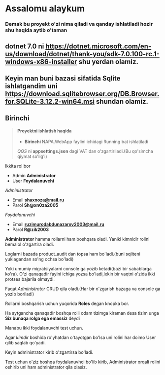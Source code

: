 # Assalomu alaykum

### Demak bu proyekt o'zi nima qiladi va qanday ishlatiladi hozir shu haqida aytib o'taman

## dotnet 7.0 ni https://dotnet.microsoft.com/en-us/download/dotnet/thank-you/sdk-7.0.100-rc.1-windows-x86-installer shu yerdan olamiz.

## Keyin man buni bazasi sifatida Sqlite ishlatgandim uni https://download.sqlitebrowser.org/DB.Browser.for.SQLite-3.12.2-win64.msi shundan olamiz.
## Birinchi

> #### Proyektni ishlatish haqida
>
> - **Birinchi** NAPA.WebApp faylini ichidagi Running.bat ishlatiladi
>
>  *QQS* ni  **appsettings.json** dagi VAT dan o'zgartiriladi.(Bu qo'simcha qiymat so'lig'i)

Ikkita rol bor
- Admin **Administrator**
- User **Foydalanuvchi**

*Administrator*
- Email **shaxnoza@mail.ru**
- Parol **Sh@xn0za2005**

*Foydalanuvchi*
- Email **ruzimurodabdunazarov2003@mail.ru**
- Parol **R@zik2003**

**Administrator** hamma rollarni ham boshqara oladi.
Yaniki kimnidir rolini bemalol o'zgartira oladi.

Loglarni bazada product_audit dan topsa ham bo'ladi.(buni sqliteni yuklagandan so'ng ochsa bo'ladi)

Yoki umumiy migratsiyalarni console ga yozib ketadi(bazi bir sabablarga ko'ra).
O'zi qanaqadir faylni ichiga yozsa bo'ladi,lekin bir vaqtni o'zida ikki protses bajarila olmaydi.

Faqat *Administrator* CRUD qila oladi.(Har bir o'zgarish bazaga va console ga yozib boriladi)

Rollarni boshqarish uchun yuqorida **Roles** degan knopka bor.

Ha aytgancha qanaqadir boshqa rolli odam tizimga kiraman desa tizim unga **Siz bunaqa rolga ega emassiz** deydi

Manabu ikki foydalanuvchi test uchun.

Agar *kimdir* boshida ro'yhatdan o'tayotgan bo'lsa uni rolini har doimo User qilib saqlab qo'yadi.

Keyin administrator kirib o'zgartirsa bo'ladi.

Test uchun o'ziz boshqa foydalanuvhci bo'lib kirib,
Administrator orqali rolini oshirib uni ham administrator qila olasiz.